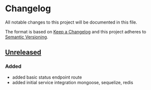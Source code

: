 # Changelog

All notable changes to this project will be documented in this file.

The format is based on [Keep a Changelog](http://keepachangelog.com/en/1.0.0/)
and this project adheres to [Semantic Versioning](http://semver.org/spec/v2.0.0.html).

## [Unreleased]

<!-- uncomment this line when releasing 1.0.0 -->
<!-- ## [1.0.0] - 2018-03-13 -->

### Added

- added basic status endpoint route
- added initial service integration mongoose, sequelize, redis

[Unreleased]: https://github.com/studiohyperdrive/status_npm/compare/v0.0.0...development
[1.0.0]: https://github.com/studiohyperdrive/status_npm/compare/v0.0.0...v1.0.0